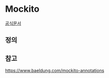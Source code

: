 # Mockito

[공식문서](https://site.mockito.org/)

## 정의

## 참고
https://www.baeldung.com/mockito-annotations